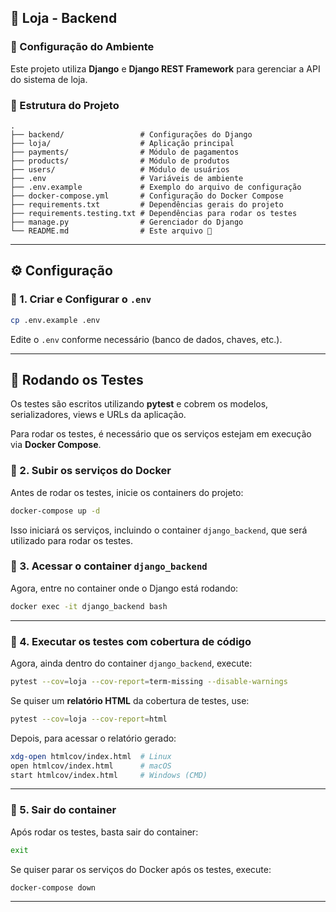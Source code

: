 ## **🛒 Loja - Backend**

### **📌 Configuração do Ambiente**

Este projeto utiliza **Django** e **Django REST Framework** para gerenciar a API do sistema de loja.

### **📁 Estrutura do Projeto**
```
.
├── backend/                 # Configurações do Django
├── loja/                    # Aplicação principal
├── payments/                # Módulo de pagamentos
├── products/                # Módulo de produtos
├── users/                   # Módulo de usuários
├── .env                     # Variáveis de ambiente
├── .env.example             # Exemplo do arquivo de configuração
├── docker-compose.yml       # Configuração do Docker Compose
├── requirements.txt         # Dependências gerais do projeto
├── requirements.testing.txt # Dependências para rodar os testes
├── manage.py                # Gerenciador do Django
└── README.md                # Este arquivo 📌
```

---

## **⚙️ Configuração**
### **📌 1. Criar e Configurar o `.env`**
```bash
cp .env.example .env
```
Edite o `.env` conforme necessário (banco de dados, chaves, etc.).

---

## **🧪 Rodando os Testes**
Os testes são escritos utilizando **pytest** e cobrem os modelos, serializadores, views e URLs da aplicação.

Para rodar os testes, é necessário que os serviços estejam em execução via **Docker Compose**.

### **📌 2. Subir os serviços do Docker**
Antes de rodar os testes, inicie os containers do projeto:
```bash
docker-compose up -d
```

Isso iniciará os serviços, incluindo o container `django_backend`, que será utilizado para rodar os testes.

### **📌 3. Acessar o container `django_backend`**
Agora, entre no container onde o Django está rodando:
```bash
docker exec -it django_backend bash
```

---

### **📌 4. Executar os testes com cobertura de código**
Agora, ainda dentro do container `django_backend`, execute:
```bash
pytest --cov=loja --cov-report=term-missing --disable-warnings
```

Se quiser um **relatório HTML** da cobertura de testes, use:
```bash
pytest --cov=loja --cov-report=html
```

Depois, para acessar o relatório gerado:
```bash
xdg-open htmlcov/index.html  # Linux
open htmlcov/index.html      # macOS
start htmlcov/index.html     # Windows (CMD)
```

---

### **📌 5. Sair do container**
Após rodar os testes, basta sair do container:
```bash
exit
```

Se quiser parar os serviços do Docker após os testes, execute:
```bash
docker-compose down
```

---
